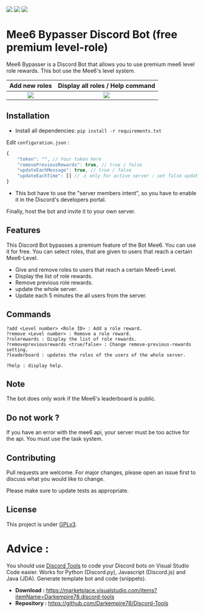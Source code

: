 ![](https://img.shields.io/codefactor/grade/github/Darkempire78/Mee6-Bypasser?style=for-the-badge) 
![](https://img.shields.io/github/repo-size/Darkempire78/Mee6-Bypasser?style=for-the-badge)
![](https://img.shields.io/badge/SOURCERY-ENABLED-green?style=for-the-badge)

# Mee6 Bypasser Discord Bot (free premium level-role)

Mee6 Bypasser is a Discord Bot that allows you to use premium mee6 level role rewards. This bot use the Mee6's level system.

Add new roles            |  Display all roles / Help command
:-------------------------:|:-------------------------:
![](https://github.com/Darkempire78/mee6-bypasser/blob/master/Capture1.PNG)  |  ![](https://github.com/Darkempire78/mee6-bypasser/blob/master/Capture2.PNG)


## Installation

* Install all dependencies: `pip install -r requirements.txt`

Edit `configuration.json` :
```Javascript
{
    "token": "", // Your token here
    "removePreviousRewards": true, // true / false
    "updateEachMessage": true, // true / false
    "updateEachTime": [] // ⚠️ only for active server : set false updateEachMessage and add your guild id in updateEachTime => update each 5 minutes users from the server
}
```

* This bot have to use the "server members intent", so you have to enable it in the Discord's developers portal.

Finally, host the bot and invite it to your own server.

## Features

This Discord Bot bypasses a premium feature of the Bot Mee6. You can use it for free.
You can select roles, that are given to users that reach a certain Mee6-Level.

* Give and remove roles to users that reach a certain Mee6-Level.
* Display the list of role rewards.
* Remove previous role rewards.
* update the whole server.
* Update each 5 minutes the all users from the server.

## Commands

```
?add <Level number> <Role ID> : Add a role reward.
?remove <Level number> : Remove a role reward.
?rolerewards : Display the list of role rewards.
?removepreviousrewards <true/false> : Change remove-previous-rewards setting.
?leaderboard : updates the roles of the users of the whole server.

?help : display help.
```
## Note 

The bot does only work if the Mee6's leaderboard is public.

## Do not work ?

If you have an error with the mee6 api, your server must be too active for the api. You must use the task system.

## Contributing

Pull requests are welcome. For major changes, please open an issue first to discuss what you would like to change.

Please make sure to update tests as appropriate.

## License

This project is under [GPLv3](https://github.com/Darkempire78/mee6-bypasser/blob/master/LICENSE).


# Advice :

You should use [Discord Tools](https://marketplace.visualstudio.com/items?itemName=Darkempire78.discord-tools) to code your Discord bots on Visual Studio Code easier.
Works for Python (Discord.py), Javascript (Discord.js) and Java (JDA). Generate template bot and code (snippets).
- **Download :** https://marketplace.visualstudio.com/items?itemName=Darkempire78.discord-tools
- **Repository :** https://github.com/Darkempire78/Discord-Tools
